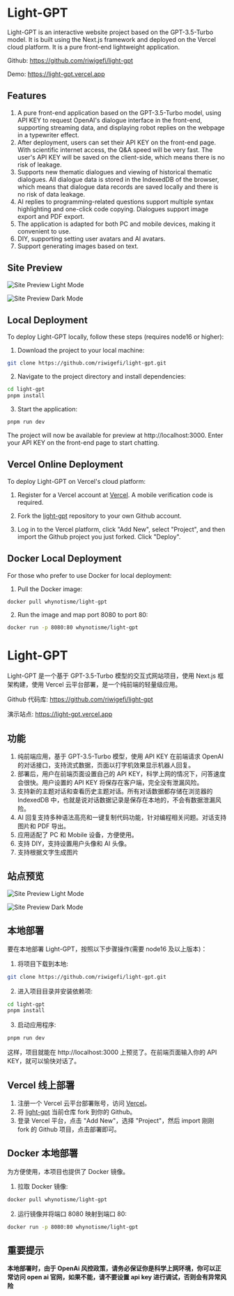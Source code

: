 # Light-GPT

Light-GPT is an interactive website project based on the GPT-3.5-Turbo model. It is built using the Next.js framework and deployed on the Vercel cloud platform. It is a pure front-end lightweight application.

Github: https://github.com/riwigefi/light-gpt

Demo: https://light-gpt.vercel.app

## Features

1. A pure front-end application based on the GPT-3.5-Turbo model, using API KEY to request OpenAI's dialogue interface in the front-end, supporting streaming data, and displaying robot replies on the webpage in a typewriter effect.
2. After deployment, users can set their API KEY on the front-end page. With scientific internet access, the Q&A speed will be very fast. The user's API KEY will be saved on the client-side, which means there is no risk of leakage.
3. Supports new thematic dialogues and viewing of historical thematic dialogues. All dialogue data is stored in the IndexedDB of the browser, which means that dialogue data records are saved locally and there is no risk of data leakage.
4. AI replies to programming-related questions support multiple syntax highlighting and one-click code copying.
   Dialogues support image export and PDF export.
5. The application is adapted for both PC and mobile devices, making it convenient to use.
6. DIY, supporting setting user avatars and AI avatars.
7. Support generating images based on text.

## Site Preview

![Site Preview Light Mode](public/light-mode-site.png)

![Site Preview Dark Mode](public/dark-mode-site.png)

## Local Deployment

To deploy Light-GPT locally, follow these steps (requires node16 or higher):

1. Download the project to your local machine:

```bash
git clone https://github.com/riwigefi/light-gpt.git
```

2. Navigate to the project directory and install dependencies:

```bash
cd light-gpt
pnpm install
```

3. Start the application:

```bash
pnpm run dev
```

The project will now be available for preview at http://localhost:3000. Enter your API KEY on the front-end page to start chatting.

## Vercel Online Deployment

To deploy Light-GPT on Vercel's cloud platform:

1. Register for a Vercel account at [Vercel](https://vercel.com). A mobile verification code is required.

2. Fork the [light-gpt](https://github.com/riwigefi/light-gpt) repository to your own Github account.

3. Log in to the Vercel platform, click "Add New", select "Project", and then import the Github project you just forked. Click "Deploy".

## Docker Local Deployment

For those who prefer to use Docker for local deployment:

1. Pull the Docker image:

```bash
docker pull whynotisme/light-gpt
```

2. Run the image and map port 8080 to port 80:

```bash
docker run -p 8080:80 whynotisme/light-gpt
```

# Light-GPT

Light-GPT 是一个基于 GPT-3.5-Turbo 模型的交互式网站项目，使用 Next.js 框架构建，使用 Vercel 云平台部署，是一个纯前端的轻量级应用。

Github 代码库: https://github.com/riwigefi/light-gpt

演示站点: https://light-gpt.vercel.app

## 功能

1. 纯前端应用，基于 GPT-3.5-Turbo 模型，使用 API KEY 在前端请求 OpenAI 的对话接口，支持流式数据，页面以打字机效果显示机器人回复。
2. 部署后，用户在前端页面设置自己的 API KEY，科学上网的情况下，问答速度会很快。用户设置的 API KEY 将保存在客户端，完全没有泄漏风险。
3. 支持新的主题对话和查看历史主题对话。所有对话数据都存储在浏览器的 IndexedDB 中，也就是说对话数据记录是保存在本地的，不会有数据泄漏风险。
4. AI 回复支持多种语法高亮和一键复制代码功能，针对编程相关问题。对话支持图片和 PDF 导出。
5. 应用适配了 PC 和 Mobile 设备，方便使用。
6. 支持 DIY，支持设置用户头像和 AI 头像。
7. 支持根据文字生成图片

## 站点预览

![Site Preview Light Mode](public/light-mode-site.png)

![Site Preview Dark Mode](public/dark-mode-site.png)

## 本地部署

要在本地部署 Light-GPT，按照以下步骤操作(需要 node16 及以上版本)：

1. 将项目下载到本地:

```bash
git clone https://github.com/riwigefi/light-gpt.git
```

2. 进入项目目录并安装依赖项:

```bash
cd light-gpt
pnpm install
```

3. 启动应用程序:

```bash
pnpm run dev
```

这样，项目就能在 http://localhost:3000 上预览了。在前端页面输入你的 API KEY，就可以愉快对话了。

## Vercel 线上部署

1. 注册一个 Vercel 云平台部署账号，访问 [Vercel](https://vercel.com)。
2. 将 [light-gpt](https://github.com/riwigefi/light-gpt) 当前仓库 fork 到你的 Github。
3. 登录 Vercel 平台，点击 "Add New"，选择 "Project"，然后 import 刚刚 fork 的 Github 项目，点击部署即可。

## Docker 本地部署

为方便使用，本项目也提供了 Docker 镜像。

1. 拉取 Docker 镜像:

```bash
docker pull whynotisme/light-gpt
```

2. 运行镜像并将端口 8080 映射到端口 80:

```bash
docker run -p 8080:80 whynotisme/light-gpt
```

## 重要提示

**本地部署时，由于 OpenAi 风控政策，请务必保证你是科学上网环境，你可以正常访问 open ai 官网，如果不能，请不要设置 api key 进行调试，否则会有异常风险**
